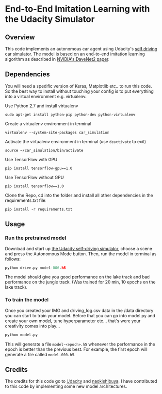 # End-to-End Imitation Learning with the Udacity Simulator
## Overview

This code implements an autonomous car agent using Udacity's [self driving car simulator](https://github.com/udacity/self-driving-car-sim). The model is based on an end-to-end imitation learning algorithm as described in [NVIDIA's DaveNet2 paper](https://arxiv.org/abs/1604.07316).

## Dependencies

You will need a spedific version of Keras, Matplotlib etc.. to run this code. So the best way to install without touching your config is to put everything into a virtual environment e.g. virtualenv.

Use Python 2.7 and install virtualenv
```
sudo apt-get install python-pip python-dev python-virtualenv
``` 
Create a virtualenv environment in terminal
```
virtualenv --system-site-packages car_simulation
```
Activate the virtualenv environment in terminal (use ```deactivate``` to exit)
```
source ~/car_simulation/bin/activate
```
Use TensorFlow with GPU
```
pip install tensorflow-gpu==1.0
```
Use TensorFlow without GPU
```
pip install tensorflow==1.0
```
Clone the Repo, cd into the folder and install all other dependencies in the requirements.txt file:
```
pip install -r requirements.txt
```

## Usage


### Run the pretrained model

Download and start up [the Udacity self-driving simulator](https://github.com/udacity/self-driving-car-sim), choose a scene and press the Autonomous Mode button.  Then, run the model in terminal as follows:

```python
python drive.py model-006.h5
```
The model should give you good performance on the lake track and bad performance on the jungle track. (Was trained for 20 min, 10 epochs on the lake track).

### To train the model

Once you created your IMG and driving_log.csv data in the /data directory you can start to train your model.
Before that you can go into model.py and create your own model, tune hyperparameter etc... that's were your creativity comes into play...

```python
python model.py
```

This will generate a file `model-<epoch>.h5` whenever the performance in the epoch is better than the previous best.  For example, the first epoch will generate a file called `model-000.h5`.

## Credits

The credits for this code go to [Udacity](https://github.com/udacity) and [naokishibuya](https://github.com/naokishibuya). I have contributed to this code by implementing some new model architectures.
